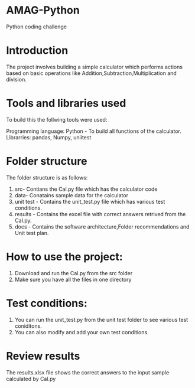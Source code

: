 # AMAG-Python
Python coding challenge

# Introduction
The project involves building a simple calculator which performs actions based on basic operations like Addition,Subtraction,Multiplication and division.

# Tools and libraries used
To build this the follwing tools were used:

Programming language: Python - To build all functions of the calculator.
Librarries: pandas, Numpy, uniitest

# Folder structure
The folder structure is as follows:
1. src- Contians the Cal.py file which has the calculator code
2. data- Conatains sample data for the calculator
3. unit test - Contains the unit_test.py file which has various test conditions.
4. results - Contains the excel file with correct answers retrived from the Cal.py.
5. docs - Contains the software architecture,Folder recommendations and Unit test plan. 


# How to use the project:
1. Download and run the Cal.py from the src folder
2. Make sure you have all the files in one directory

# Test conditions: 
1. You can run the unit_test.py from the unit test folder to see various test coniditons.
2. You can also modify and add your own test conditions.

# Review results
The results.xlsx file shows the correct answers to the input sample calculated by Cal.py

